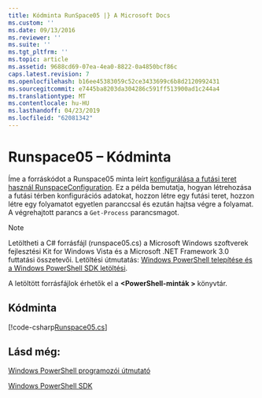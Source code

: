 ```yaml
---
title: Kódminta RunSpace05 |} A Microsoft Docs
ms.custom: ''
ms.date: 09/13/2016
ms.reviewer: ''
ms.suite: ''
ms.tgt_pltfrm: ''
ms.topic: article
ms.assetid: 9688cd69-07ea-4ea0-8822-0a4850bcf86c
caps.latest.revision: 7
ms.openlocfilehash: b16ee45383059c52ce3433699c6b8d2120992431
ms.sourcegitcommit: e7445ba8203da304286c591ff513900ad1c244a4
ms.translationtype: MT
ms.contentlocale: hu-HU
ms.lasthandoff: 04/23/2019
ms.locfileid: "62081342"
---
```

# <a name="runspace05-code-sample"></a>Runspace05 – Kódminta

Íme a forráskódot a Runspace05 minta leírt [konfigurálása a futási teret használ RunspaceConfiguration](http://msdn.microsoft.com/en-us/42681d19-2d05-4975-befd-afb1990e79b2). Ez a példa bemutatja, hogyan létrehozása a futási térben konfigurációs adatokat, hozzon létre egy futási teret, hozzon létre egy folyamatot egyetlen paranccsal és ezután hajtsa végre a folyamat. A végrehajtott parancs a `Get-Process` parancsmagot.

> [!NOTE]
> Letöltheti a C# forrásfájl (runspace05.cs) a Microsoft Windows szoftverek fejlesztési Kit for Windows Vista és a Microsoft .NET Framework 3.0 futtatási összetevői. Letöltési útmutatás: [Windows PowerShell telepítése és a Windows PowerShell SDK letöltési](/powershell/developer/installing-the-windows-powershell-sdk).
>
> A letöltött forrásfájlok érhetők el a  **\<PowerShell-minták >** könyvtár.

## <a name="code-sample"></a>Kódminta

[!code-csharp[Runspace05.cs](../../powershell-sdk-samples/SDK-2.0/csharp/Runspace05/Runspace05.cs#L11-L86 "Runspace05.cs")]

## <a name="see-also"></a>Lásd még:

[Windows PowerShell programozói útmutató](./windows-powershell-programmer-s-guide.md)

[Windows PowerShell SDK](../windows-powershell-reference.md)